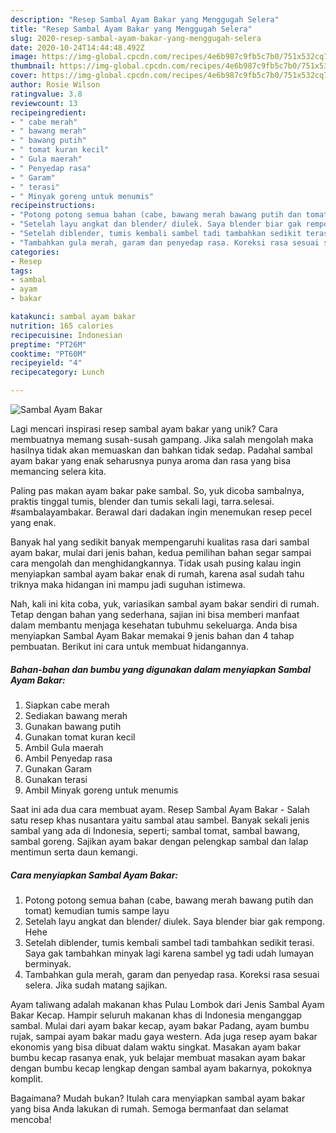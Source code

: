 ```yaml
---
description: "Resep Sambal Ayam Bakar yang Menggugah Selera"
title: "Resep Sambal Ayam Bakar yang Menggugah Selera"
slug: 2020-resep-sambal-ayam-bakar-yang-menggugah-selera
date: 2020-10-24T14:44:48.492Z
image: https://img-global.cpcdn.com/recipes/4e6b987c9fb5c7b0/751x532cq70/sambal-ayam-bakar-foto-resep-utama.jpg
thumbnail: https://img-global.cpcdn.com/recipes/4e6b987c9fb5c7b0/751x532cq70/sambal-ayam-bakar-foto-resep-utama.jpg
cover: https://img-global.cpcdn.com/recipes/4e6b987c9fb5c7b0/751x532cq70/sambal-ayam-bakar-foto-resep-utama.jpg
author: Rosie Wilson
ratingvalue: 3.8
reviewcount: 13
recipeingredient:
- " cabe merah"
- " bawang merah"
- " bawang putih"
- " tomat kuran kecil"
- " Gula maerah"
- " Penyedap rasa"
- " Garam"
- " terasi"
- " Minyak goreng untuk menumis"
recipeinstructions:
- "Potong potong semua bahan (cabe, bawang merah bawang putih dan tomat) kemudian tumis sampe layu"
- "Setelah layu angkat dan blender/ diulek. Saya blender biar gak rempong. Hehe"
- "Setelah diblender, tumis kembali sambel tadi tambahkan sedikit terasi. Saya gak tambahkan minyak lagi karena sambel yg tadi udah lumayan berminyak."
- "Tambahkan gula merah, garam dan penyedap rasa. Koreksi rasa sesuai selera. Jika sudah matang sajikan."
categories:
- Resep
tags:
- sambal
- ayam
- bakar

katakunci: sambal ayam bakar 
nutrition: 165 calories
recipecuisine: Indonesian
preptime: "PT26M"
cooktime: "PT60M"
recipeyield: "4"
recipecategory: Lunch

---
```



![Sambal Ayam Bakar](https://img-global.cpcdn.com/recipes/4e6b987c9fb5c7b0/751x532cq70/sambal-ayam-bakar-foto-resep-utama.jpg)

Lagi mencari inspirasi resep sambal ayam bakar yang unik? Cara membuatnya memang susah-susah gampang. Jika salah mengolah maka hasilnya tidak akan memuaskan dan bahkan tidak sedap. Padahal sambal ayam bakar yang enak seharusnya punya aroma dan rasa yang bisa memancing selera kita.

Paling pas makan ayam bakar pake sambal. So, yuk dicoba sambalnya, praktis tinggal tumis, blender dan tumis sekali lagi, tarra.selesai. #sambalayambakar. Berawal dari dadakan ingin menemukan resep pecel yang enak.

Banyak hal yang sedikit banyak mempengaruhi kualitas rasa dari sambal ayam bakar, mulai dari jenis bahan, kedua pemilihan bahan segar sampai cara mengolah dan menghidangkannya. Tidak usah pusing kalau ingin menyiapkan sambal ayam bakar enak di rumah, karena asal sudah tahu triknya maka hidangan ini mampu jadi suguhan istimewa.


Nah, kali ini kita coba, yuk, variasikan sambal ayam bakar sendiri di rumah. Tetap dengan bahan yang sederhana, sajian ini bisa memberi manfaat dalam membantu menjaga kesehatan tubuhmu sekeluarga. Anda bisa menyiapkan Sambal Ayam Bakar memakai 9 jenis bahan dan 4 tahap pembuatan. Berikut ini cara untuk membuat hidangannya.

<!--inarticleads1-->

##### Bahan-bahan dan bumbu yang digunakan dalam menyiapkan Sambal Ayam Bakar:

1. Siapkan  cabe merah
1. Sediakan  bawang merah
1. Gunakan  bawang putih
1. Gunakan  tomat kuran kecil
1. Ambil  Gula maerah
1. Ambil  Penyedap rasa
1. Gunakan  Garam
1. Gunakan  terasi
1. Ambil  Minyak goreng untuk menumis


Saat ini ada dua cara membuat ayam. Resep Sambal Ayam Bakar - Salah satu resep khas nusantara yaitu sambal atau sambel. Banyak sekali jenis sambal yang ada di Indonesia, seperti; sambal tomat, sambal bawang, sambal goreng. Sajikan ayam bakar dengan pelengkap sambal dan lalap mentimun serta daun kemangi. 

<!--inarticleads2-->

##### Cara menyiapkan Sambal Ayam Bakar:

1. Potong potong semua bahan (cabe, bawang merah bawang putih dan tomat) kemudian tumis sampe layu
1. Setelah layu angkat dan blender/ diulek. Saya blender biar gak rempong. Hehe
1. Setelah diblender, tumis kembali sambel tadi tambahkan sedikit terasi. Saya gak tambahkan minyak lagi karena sambel yg tadi udah lumayan berminyak.
1. Tambahkan gula merah, garam dan penyedap rasa. Koreksi rasa sesuai selera. Jika sudah matang sajikan.


Ayam taliwang adalah makanan khas Pulau Lombok dari Jenis Sambal Ayam Bakar Kecap. Hampir seluruh makanan khas di Indonesia menganggap sambal. Mulai dari ayam bakar kecap, ayam bakar Padang, ayam bumbu rujak, sampai ayam bakar madu gaya western. Ada juga resep ayam bakar ekonomis yang bisa dibuat dalam waktu singkat. Masakan ayam bakar bumbu kecap rasanya enak, yuk belajar membuat masakan ayam bakar dengan bumbu kecap lengkap dengan sambal ayam bakarnya, pokoknya komplit. 

Bagaimana? Mudah bukan? Itulah cara menyiapkan sambal ayam bakar yang bisa Anda lakukan di rumah. Semoga bermanfaat dan selamat mencoba!
